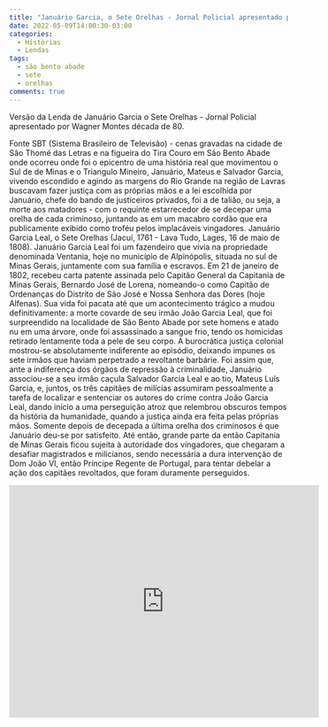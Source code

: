```yaml
---
title: "Januário Garcia, o Sete Orelhas - Jornal Policial apresentado por Wagner Montes"
date: 2022-05-09T14:00:30-03:00
categories:
  - Hístórias
  - Lendas
tags:
  - são bento abade
  - sete
  - orelhas
comments: true
---
```

Versão da Lenda de Januário Garcia o Sete Orelhas -  Jornal Policial apresentado por Wagner Montes década de 80.

Fonte SBT (Sistema Brasileiro de  Televisão) - cenas gravadas na cidade de São Thomé das Letras e na figueira do Tira Couro em São Bento Abade onde ocorreu onde foi o epicentro de uma história real que movimentou o Sul de de Minas e o Triangulo Mineiro, Januário, Mateus e Salvador Garcia, vivendo escondido e agindo  as  margens do Rio Grande na região de Lavras buscavam fazer justiça com as próprias mãos e a lei escolhida por Januário, chefe do bando de justiceiros privados, foi a de talião, ou seja, a morte aos matadores - com o requinte estarrecedor de se decepar uma orelha de cada criminoso, juntando as em um macabro cordão que era publicamente exibido como troféu pelos implacáveis vingadores. Januário Garcia Leal, o Sete Orelhas (Jacuí, 1761 - Lava Tudo, Lages, 16 de maio de 1808). Januário Garcia Leal foi um fazendeiro que vivia na propriedade denominada Ventania, hoje no município de Alpinópolis, situada no sul de Minas Gerais, juntamente com sua família e escravos.
Em 21 de janeiro de 1802, recebeu carta patente assinada pelo Capitão General da Capitania de Minas Gerais, Bernardo José de Lorena, nomeando-o como Capitão de Ordenanças do Distrito de São José e Nossa Senhora das Dores (hoje Alfenas). Sua vida foi pacata até que um acontecimento trágico a mudou definitivamente: a morte covarde de seu irmão João Garcia Leal, que foi surpreendido na localidade de São Bento Abade por sete homens e atado nu em uma árvore, onde foi assassinado a sangue frio, tendo os homicidas retirado lentamente toda a pele de seu corpo.
A burocrática justiça colonial mostrou-se absolutamente indiferente ao episódio, deixando impunes os sete irmãos que haviam perpetrado a revoltante barbárie. Foi assim que, ante a indiferença dos órgãos de repressão à criminalidade, Januário associou-se a seu irmão caçula Salvador Garcia Leal e ao tio, Mateus Luís Garcia, e, juntos, os três capitães de milícias assumiram pessoalmente a tarefa de localizar e sentenciar os autores do crime contra João Garcia Leal, dando início a uma perseguição atroz que relembrou obscuros tempos da história da humanidade, quando a justiça ainda era feita pelas próprias mãos. Somente depois de decepada a última orelha dos criminosos é que Januário deu-se por satisfeito.
Até então, grande parte da então Capitania de Minas Gerais ficou sujeita à autoridade dos vingadores, que chegaram a desafiar magistrados e milicianos, sendo necessária a dura intervenção de Dom João VI, então Príncipe Regente de Portugal, para tentar debelar a ação dos capitães revoltados, que foram duramente perseguidos.

<iframe src="https://www.facebook.com/plugins/video.php?height=420&href=https%3A%2F%2Fwww.facebook.com%2F100074553324162%2Fvideos%2F1229949617828549%2F&show_text=false&width=560&t=0" width="560" height="420" style="border:none;overflow:hidden" scrolling="no" frameborder="0" allowfullscreen="true" allow="autoplay; clipboard-write; encrypted-media; picture-in-picture; web-share" allowFullScreen="true"></iframe>
